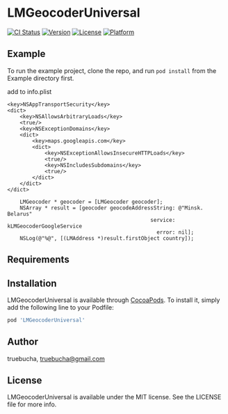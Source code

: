 # LMGeocoderUniversal

[![CI Status](http://img.shields.io/travis/truebucha/LMGeocoderUniversal.svg?style=flat)](https://travis-ci.org/truebucha/LMGeocoderUniversal)
[![Version](https://img.shields.io/cocoapods/v/LMGeocoderUniversal.svg?style=flat)](http://cocoapods.org/pods/LMGeocoderUniversal)
[![License](https://img.shields.io/cocoapods/l/LMGeocoderUniversal.svg?style=flat)](http://cocoapods.org/pods/LMGeocoderUniversal)
[![Platform](https://img.shields.io/cocoapods/p/LMGeocoderUniversal.svg?style=flat)](http://cocoapods.org/pods/LMGeocoderUniversal)

## Example

To run the example project, clone the repo, and run `pod install` from the Example directory first.

add to info.plist
```
<key>NSAppTransportSecurity</key>
<dict>
    <key>NSAllowsArbitraryLoads</key>
    <true/>
    <key>NSExceptionDomains</key>
    <dict>
        <key>maps.googleapis.com</key>
        <dict>
            <key>NSExceptionAllowsInsecureHTTPLoads</key>
            <true/>
            <key>NSIncludesSubdomains</key>
            <true/>
        </dict>
    </dict>
</dict>
```

```ObjC
    LMGeocoder * geocoder = [LMGeocoder geocoder];
    NSArray * result = [geocoder geocodeAddressString: @"Minsk. Belarus"
                                              service: kLMGeocoderGoogleService
                                                error: nil];
    NSLog(@"%@", [(LMAddress *)result.firstObject country]);
```

## Requirements

## Installation

LMGeocoderUniversal is available through [CocoaPods](http://cocoapods.org). To install
it, simply add the following line to your Podfile:

```ruby
pod 'LMGeocoderUniversal'
```

## Author

truebucha, truebucha@gmail.com

## License

LMGeocoderUniversal is available under the MIT license. See the LICENSE file for more info.
